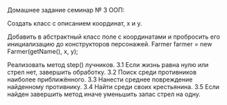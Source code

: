 Домашнее задание семинар № 3 ООП:

Создать класс с описанием координат, x и y.

Добавить в абстрактный класс поле с координатами и пробросить его инициализацию до конструкторов персонажей. Farmer farmer = new Farmer(getName(), x, y);

Реализовать метод step() лучников. 3.1 Если жизнь равна нулю или стрел нет, завершить обработку. 3.2 Поиск среди противников наиболее приближённого. 3.3 Нанести среднее повреждение найденному противнику. 3.4 Найти среди своих крестьянина. 3.5 Если найден завершить метод иначе уменьшить запас стрел на одну.